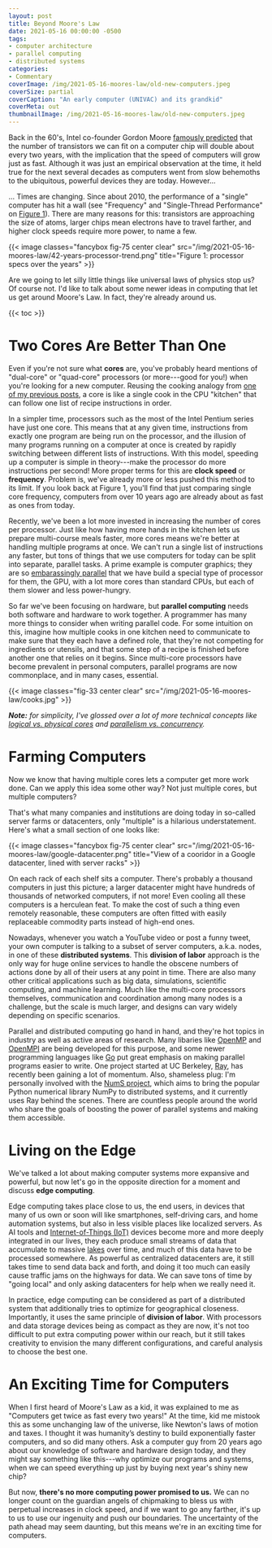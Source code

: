 ```yaml
---
layout: post
title: Beyond Moore's Law
date: 2021-05-16 00:00:00 -0500
tags:
- computer architecture
- parallel computing
- distributed systems
categories:
- Commentary
coverImage: /img/2021-05-16-moores-law/old-new-computers.jpeg
coverSize: partial
coverCaption: "An early computer (UNIVAC) and its grandkid"
coverMeta: out
thumbnailImage: /img/2021-05-16-moores-law/old-new-computers.jpeg
---
```


Back in the 60's, Intel co-founder Gordon Moore [famously predicted](https://en.wikipedia.org/wiki/Moore%27s_law) that the number of transistors we can fit on a computer chip will double about every two years, with the implication that the speed of computers will grow just as fast. Although it was just an empirical observation at the time, it held true for the next several decades as computers went from slow behemoths to the ubiquitous, powerful devices they are today. However...

<!--more-->

... Times are changing. Since about 2010, the performance of a "single" computer has hit a wall (see "Frequency" and "Single-Thread Performance" on <a href="#figure-1">Figure 1</a>). There are many reasons for this: transistors are approaching the size of atoms, larger chips mean electrons have to travel farther, and higher clock speeds require more power, to name a few.

{{< image classes="fancybox fig-75 center clear" src="/img/2021-05-16-moores-law/42-years-processor-trend.png" title="Figure 1: processor specs over the years" >}}

Are we going to let silly little things like universal laws of physics stop us? Of course not. I'd like to talk about some newer ideas in computing that let us get around Moore's Law. In fact, they're already around us.

{{< toc >}}

# Two Cores Are Better Than One

Even if you're not sure what **cores** are, you've probably heard mentions of "dual-core" or "quad-core" processors (or more---good for you!) when you're looking for a new computer. Reusing the cooking analogy from [one of my previous posts](/blog/2020/09/27/computers-humans.html), a core is like a single cook in the CPU "kitchen" that can follow one list of recipe instructions in order.

In a simpler time, processors such as the most of the Intel Pentium series have just one core. This means that at any given time, instructions from exactly one program are being run on the processor, and the illusion of many programs running on a computer at once is created by rapidly switching between different lists of instructions. With this model, speeding up a computer is simple in theory---make the processor do more instructions per second! More proper terms for this are **clock speed** or **frequency**. Problem is, we've already more or less pushed this method to its limit. If you look back at Figure 1, you'll find that just comparing single core frequency, computers from over 10 years ago are already about as fast as ones from today.

Recently, we've been a lot more invested in increasing the number of cores per processor. Just like how having more hands in the kitchen lets us prepare multi-course meals faster, more cores means we're better at handling multiple programs at once. We can't run a single list of instructions any faster, but tons of things that we use computers for today can be split into separate, parallel tasks. A prime example is computer graphics; they are so [embarassingly parallel](https://en.wikipedia.org/wiki/Embarrassingly_parallel) that we have build a special type of processor for them, the GPU, with a lot more cores than standard CPUs, but each of them slower and less power-hungry.

So far we've been focusing on hardware, but **parallel computing** needs both software and hardware to work together. A programmer has many more things to consider when writing parallel code. For some intuition on this, imagine how multiple cooks in one kitchen need to communicate to make sure that they each have a defined role, that they're not competing for ingredients or utensils, and that some step of a recipe is finished before another one that relies on it begins. Since multi-core processors have become prevalent in personal computers, parallel programs are now commonplace, and in many cases, essential.

{{< image classes="fig-33 center clear" src="/img/2021-05-16-moores-law/cooks.jpg" >}}

***Note:*** *for simplicity, I've glossed over a lot of more technical concepts like [logical vs. physical cores](https://unix.stackexchange.com/questions/88283/) and [parallelism vs. concurrency](https://stackoverflow.com/questions/1050222/).*

# Farming Computers

Now we know that having multiple cores lets a computer get more work done. Can we apply this idea some other way? Not just multiple cores, but multiple computers?

That's what many companies and institutions are doing today in so-called server farms or datacenters, only "multiple" is a hilarious understatement. Here's what a small section of one looks like:

{{< image classes="fancybox fig-75 center clear" src="/img/2021-05-16-moores-law/google-datacenter.png" title="View of a cooridor in a Google datacenter, lined with server racks" >}}

On each rack of each shelf sits a computer. There's probably a thousand computers in just this picture; a larger datacenter might have hundreds of thousands of networked computers, if not more! Even cooling all these computers is a herculean feat. To make the cost of such a thing even remotely reasonable, these computers are often fitted with easily replaceable commodity parts instead of high-end ones.

Nowadays, whenever you watch a YouTube video or post a funny tweet, your own computer is talking to a subset of server computers, a.k.a. nodes, in one of these **distributed systems**. This **division of labor** approach is the only way for huge online services to handle the obscene numbers of actions done by all of their users at any point in time. There are also many other critical applications such as big data, simulations, scientific computing, and machine learning. Much like the multi-core processors themselves, communication and coordination among many nodes is a challenge, but the scale is much larger, and designs can vary widely depending on specific scenarios.

Parallel and distributed computing go hand in hand, and they're hot topics in industry as well as active areas of research. Many libaries like [OpenMP](https://www.openmp.org/) and [OpenMPI](https://www.open-mpi.org/) are being developed for this purpose, and some newer programming languages like [Go](https://golang.org/) put great emphasis on making parallel programs easier to write. One project started at UC Berkeley, [Ray](https://ray.io/), has recently been gaining a lot of momentum. Also, shameless plug: I'm personally involved with the [NumS project](https://github.com/nums-project/nums), which aims to bring the popular Python numerical library NumPy to distributed systems, and it currently uses Ray behind the scenes. There are countless people around the world who share the goals of boosting the power of parallel systems and making them accessible.

# Living on the Edge

We've talked a lot about making computer systems more expansive and powerful, but now let's go in the opposite direction for a moment and discuss **edge computing**.

Edge computing takes place close to us, the end users, in devices that many of us own or soon will like smartphones, self-driving cars, and home automation systems, but also in less visible places like localized servers. As AI tools and [Internet-of-Things (IoT)](https://en.wikipedia.org/wiki/Internet_of_things) devices become more and more deeply integrated in our lives, they each produce small streams of data that accumulate to massive [lakes](https://en.wikipedia.org/wiki/Data_lake) over time, and much of this data have to be processed somewhere. As powerful as centralized datacenters are, it still takes time to send data back and forth, and doing it too much can easily cause traffic jams on the highways for data. We can save tons of time by "going local" and only asking datacenters for help when we really need it.

In practice, edge computing can be considered as part of a distributed system that additionally tries to optimize for geographical closeness. Importantly, it uses the same principle of **division of labor**. With processors and data storage devices being as compact as they are now, it's not too difficult to put extra computing power within our reach, but it still takes creativity to envision the many different configurations, and careful analysis to choose the best one.

# An Exciting Time for Computers

When I first heard of Moore's Law as a kid, it was explained to me as "Computers get twice as fast every two years!" At the time, kid me mistook this as some unchanging law of the universe, like Newton's laws of motion and taxes. I thought it was humanity’s destiny to build exponentially faster computers, and so did many others. Ask a computer guy from 20 years ago about our knowledge of software and hardware design today, and they might say something like this---why optimize our programs and systems, when we can speed everything up just by buying next year's shiny new chip?

But now, **there's no more computing power promised to us.** We can no longer count on the guardian angels of chipmaking to bless us with perpetual increases in clock speed, and if we want to go any farther, it's up to us to use our ingenuity and push our boundaries. The uncertainty of the path ahead may seem daunting, but this means we're in an exciting time for computers.
